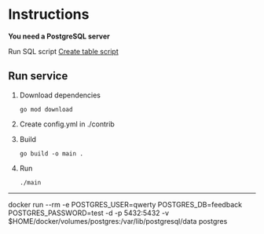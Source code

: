 # Instructions

**You need a PostgreSQL server**

 Run SQL script [Create table script](../contrib/sql/db.postgres.sql)


## Run service

1. Download dependencies 

    ```
    go mod download
    ```
2. Create config.yml in ./contrib

3. Build

    ```
    go build -o main .
    ```
4. Run
    ```
    ./main 
    ```

----


docker run --rm -e POSTGRES_USER=qwerty POSTGRES_DB=feedback POSTGRES_PASSWORD=test -d -p 5432:5432 -v $HOME/docker/volumes/postgres:/var/lib/postgresql/data postgres